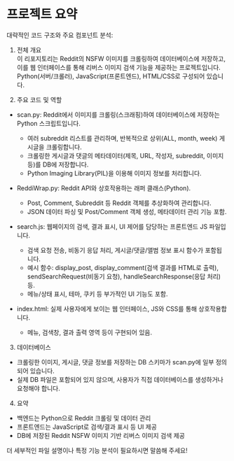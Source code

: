 # 프로젝트 요약

대략적인 코드 구조와 주요 컴포넌트 분석:

1. 전체 개요  
이 리포지토리는 Reddit의 NSFW 이미지를 크롤링하여 데이터베이스에 저장하고, 이를 웹 인터페이스를 통해 리버스 이미지 검색 기능을 제공하는 프로젝트입니다.  
Python(서버/크롤러), JavaScript(프론트엔드), HTML/CSS로 구성되어 있습니다.

2. 주요 코드 및 역할  
- scan.py: Reddit에서 이미지를 크롤링(스크래핑)하여 데이터베이스에 저장하는 Python 스크립트입니다.  
  - 여러 subreddit 리스트를 관리하며, 반복적으로 상위(ALL, month, week) 게시글을 크롤링합니다.
  - 크롤링한 게시글과 댓글의 메타데이터(제목, URL, 작성자, subreddit, 이미지 등)를 DB에 저장합니다.
  - Python Imaging Library(PIL)을 이용해 이미지 정보를 처리합니다.

- ReddiWrap.py: Reddit API와 상호작용하는 래퍼 클래스(Python).
  - Post, Comment, Subreddit 등 Reddit 객체를 추상화하여 관리합니다.
  - JSON 데이터 파싱 및 Post/Comment 객체 생성, 메타데이터 관리 기능 포함.

- search.js: 웹페이지의 검색, 결과 표시, UI 제어를 담당하는 프론트엔드 JS 파일입니다.
  - 검색 요청 전송, 비동기 응답 처리, 게시글/댓글/앨범 정보 표시 함수가 포함됩니다.
  - 예시 함수: display_post, display_comment(검색 결과를 HTML로 출력), sendSearchRequest(비동기 요청), handleSearchResponse(응답 처리) 등.
  - 메뉴/상태 표시, 테마, 쿠키 등 부가적인 UI 기능도 포함.

- index.html: 실제 사용자에게 보이는 웹 인터페이스, JS와 CSS를 통해 상호작용합니다.
  - 메뉴, 검색창, 결과 출력 영역 등이 구현되어 있음.

3. 데이터베이스  
- 크롤링한 이미지, 게시글, 댓글 정보를 저장하는 DB 스키마가 scan.py에 일부 정의되어 있습니다.
- 실제 DB 파일은 포함되어 있지 않으며, 사용자가 직접 데이터베이스를 생성하거나 요청해야 합니다.

4. 요약  
- 백엔드는 Python으로 Reddit 크롤링 및 데이터 관리
- 프론트엔드는 JavaScript로 검색/결과 표시 등 UI 제공
- DB에 저장된 Reddit NSFW 이미지 기반 리버스 이미지 검색 제공

더 세부적인 파일 설명이나 특정 기능 분석이 필요하시면 말씀해 주세요!
